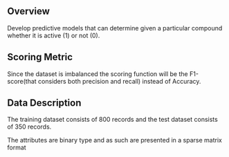 ## Overview
Develop predictive models that can determine given a particular compound whether it is active (1) or not (0).

## Scoring Metric
Since the dataset is imbalanced the scoring function will be the F1-score(that considers both precision and recall) instead of Accuracy.

## Data Description

The training dataset consists of 800 records and the test dataset consists of 350 records.

The attributes are binary type and as such are presented in a sparse matrix format
